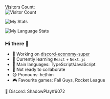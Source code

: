 Visitors Count:<br>
![Visitor Count](https://profile-counter.glitch.me/shadowplay1/count.svg)

![My Stats](https://github-readme-stats-anuraghazra1.vercel.app/api?username=shadowplay1&show_icons=true&include_all_commits=true&theme=dark&countPrivate=true)

![My Language Stats](https://github-readme-stats-anuraghazra1.vercel.app/api/top-langs/?username=shadowplay1&layout=compact&theme=dark&countPrivate=true)

### Hi there 👋

- 🔭 Working on [discord-economy-super](https://github.com/shadowplay1/discord-economy-super)
- 🌱 Currently learning `React` + `Next.js`
- 🤔 Main languages: TypeScript/JavaScript
- 👯 Not ready to collaborate
- 😄 Pronouns: he/him
- 🎮 Favourite games: Fall Guys, Rocket League

💬 Discord: ShadowPlay#6072
